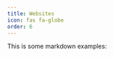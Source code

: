 ```yaml
---
title: Websites
icon: fas fa-globe
order: 6
---
```


<!-- I have made Fullcircle Media Solutions -->

This is some markdown examples:
